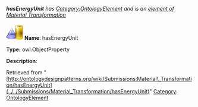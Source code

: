 ___hasEnergyUnit__ has [Category:OntologyElement](../../Category/OntologyElement "Category:OntologyElement") and is an [element of](../../Property/ElementOf "Property:ElementOf") [Material Transformation](../../Submissions/Material_Transformation "Submissions:Material Transformation")_


  




[![ObjectProperty](../../images/thumb/c/c3/ObjectProperty.gif/45px-ObjectProperty.gif)](../../Image/ObjectProperty.gif "ObjectProperty")
__Name__: hasEnergyUnit 


__Type:__ owl:ObjectProperty 


__Description__: 





Retrieved from "[http://ontologydesignpatterns.org/wiki/Submissions:Material\_Transformation/hasEnergyUnit](../../Submissions/Material_Transformation/hasEnergyUnit)"
 [Category](http://ontologydesignpatterns.org/wiki/Special:Categories "Special:Categories"): [OntologyElement](../../Category/OntologyElement "Category:OntologyElement")